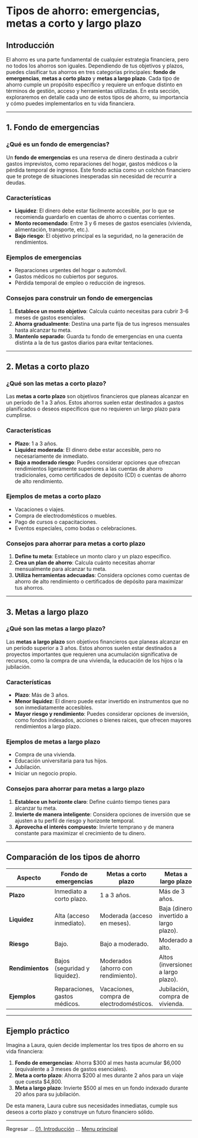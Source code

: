 # Tipos de ahorro: emergencias, metas a corto y largo plazo

## Introducción

El ahorro es una parte fundamental de cualquier estrategia financiera, pero no todos los ahorros son iguales. Dependiendo de tus objetivos y plazos, puedes clasificar tus ahorros en tres categorías principales: **fondo de emergencias**, **metas a corto plazo** y **metas a largo plazo**. Cada tipo de ahorro cumple un propósito específico y requiere un enfoque distinto en términos de gestión, acceso y herramientas utilizadas. En esta sección, exploraremos en detalle cada uno de estos tipos de ahorro, su importancia y cómo puedes implementarlos en tu vida financiera.

---

## 1. Fondo de emergencias

### ¿Qué es un fondo de emergencias?

Un **fondo de emergencias** es una reserva de dinero destinada a cubrir gastos imprevistos, como reparaciones del hogar, gastos médicos o la pérdida temporal de ingresos. Este fondo actúa como un colchón financiero que te protege de situaciones inesperadas sin necesidad de recurrir a deudas.

### Características

- **Liquidez**: El dinero debe estar fácilmente accesible, por lo que se recomienda guardarlo en cuentas de ahorro o cuentas corrientes.  
- **Monto recomendado**: Entre 3 y 6 meses de gastos esenciales (vivienda, alimentación, transporte, etc.).  
- **Bajo riesgo**: El objetivo principal es la seguridad, no la generación de rendimientos.  

### Ejemplos de emergencias

- Reparaciones urgentes del hogar o automóvil.  
- Gastos médicos no cubiertos por seguros.  
- Pérdida temporal de empleo o reducción de ingresos.  

### Consejos para construir un fondo de emergencias

1. **Establece un monto objetivo**: Calcula cuánto necesitas para cubrir 3-6 meses de gastos esenciales.  
2. **Ahorra gradualmente**: Destina una parte fija de tus ingresos mensuales hasta alcanzar tu meta.  
3. **Mantenlo separado**: Guarda tu fondo de emergencias en una cuenta distinta a la de tus gastos diarios para evitar tentaciones.  

---

## 2. Metas a corto plazo

### ¿Qué son las metas a corto plazo?

Las **metas a corto plazo** son objetivos financieros que planeas alcanzar en un período de 1 a 3 años. Estos ahorros suelen estar destinados a gastos planificados o deseos específicos que no requieren un largo plazo para cumplirse.

### Características

- **Plazo**: 1 a 3 años.  
- **Liquidez moderada**: El dinero debe estar accesible, pero no necesariamente de inmediato.  
- **Bajo a moderado riesgo**: Puedes considerar opciones que ofrezcan rendimientos ligeramente superiores a las cuentas de ahorro tradicionales, como certificados de depósito (CD) o cuentas de ahorro de alto rendimiento.  

### Ejemplos de metas a corto plazo

- Vacaciones o viajes.  
- Compra de electrodomésticos o muebles.  
- Pago de cursos o capacitaciones.  
- Eventos especiales, como bodas o celebraciones.  

### Consejos para ahorrar para metas a corto plazo

1. **Define tu meta**: Establece un monto claro y un plazo específico.  
2. **Crea un plan de ahorro**: Calcula cuánto necesitas ahorrar mensualmente para alcanzar tu meta.  
3. **Utiliza herramientas adecuadas**: Considera opciones como cuentas de ahorro de alto rendimiento o certificados de depósito para maximizar tus ahorros.  

---

## 3. Metas a largo plazo

### ¿Qué son las metas a largo plazo?

Las **metas a largo plazo** son objetivos financieros que planeas alcanzar en un período superior a 3 años. Estos ahorros suelen estar destinados a proyectos importantes que requieren una acumulación significativa de recursos, como la compra de una vivienda, la educación de los hijos o la jubilación.

### Características

- **Plazo**: Más de 3 años.  
- **Menor liquidez**: El dinero puede estar invertido en instrumentos que no son inmediatamente accesibles.  
- **Mayor riesgo y rendimiento**: Puedes considerar opciones de inversión, como fondos indexados, acciones o bienes raíces, que ofrecen mayores rendimientos a largo plazo.  

### Ejemplos de metas a largo plazo

- Compra de una vivienda.  
- Educación universitaria para tus hijos.  
- Jubilación.  
- Iniciar un negocio propio.  

### Consejos para ahorrar para metas a largo plazo

1. **Establece un horizonte claro**: Define cuánto tiempo tienes para alcanzar tu meta.  
2. **Invierte de manera inteligente**: Considera opciones de inversión que se ajusten a tu perfil de riesgo y horizonte temporal.  
3. **Aprovecha el interés compuesto**: Invierte temprano y de manera constante para maximizar el crecimiento de tu dinero.  

---

## Comparación de los tipos de ahorro

| **Aspecto**              | **Fondo de emergencias**                  | **Metas a corto plazo**                   | **Metas a largo plazo**                   |
|--------------------------|------------------------------------------|------------------------------------------|------------------------------------------|
| **Plazo**                | Inmediato a corto plazo.                 | 1 a 3 años.                              | Más de 3 años.                           |
| **Liquidez**             | Alta (acceso inmediato).                 | Moderada (acceso en meses).              | Baja (dinero invertido a largo plazo).   |
| **Riesgo**               | Bajo.                                    | Bajo a moderado.                         | Moderado a alto.                         |
| **Rendimientos**         | Bajos (seguridad y liquidez).            | Moderados (ahorro con rendimiento).      | Altos (inversiones a largo plazo).       |
| **Ejemplos**             | Reparaciones, gastos médicos.            | Vacaciones, compra de electrodomésticos. | Jubilación, compra de vivienda.          |

---

## Ejemplo práctico

Imagina a Laura, quien decide implementar los tres tipos de ahorro en su vida financiera:

1. **Fondo de emergencias**: Ahorra $300 al mes hasta acumular $6,000 (equivalente a 3 meses de gastos esenciales).  
2. **Meta a corto plazo**: Ahorra $200 al mes durante 2 años para un viaje que cuesta $4,800.  
3. **Meta a largo plazo**: Invierte $500 al mes en un fondo indexado durante 20 años para su jubilación.  

De esta manera, Laura cubre sus necesidades inmediatas, cumple sus deseos a corto plazo y construye un futuro financiero sólido.

---

Regresar ... [01. Introducción](../03-ahorro-e-inversion.md) ... [Menu principal](../../SUMMARY.md)
